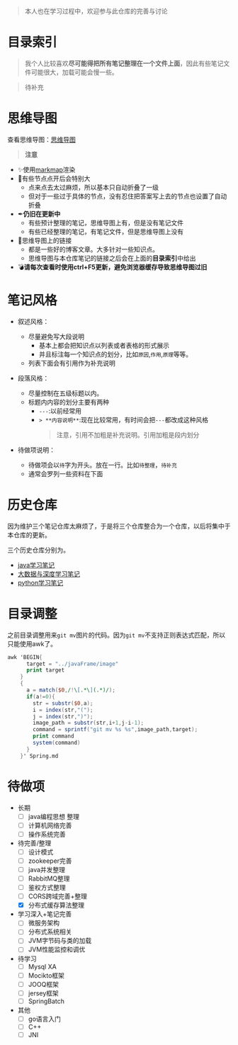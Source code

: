 > 本人也在学习过程中，欢迎参与此仓库的完善与讨论

# 目录索引

> 我个人比较喜欢**尽可能得把所有笔记整理在一个文件上面**，因此有些笔记文件可能很大，加载可能会慢一些。

> 待补充

# 思维导图

查看思维导图：[思维导图](https://whitestarrain.github.io/Note/YourBrain.html)

> **注意**

- ✨使用[markmap](https://github.com/gera2ld/markmap)渲染
- 🎉有些节点点开后会特别大
  - 点来点去太过麻烦，所以基本只自动折叠了一级
  - 但对于一些过于具体的节点，没有忍住把答案写上去的节点也设置了自动折叠
- ✒**仍旧在更新中**
  - 有些预计整理的笔记，思维导图上有，但是没有笔记文件
  - 有些已经整理的笔记，有笔记文件，但是思维导图上没有
- 🎈思维导图上的链接
  - 都是一些好的博客文章。大多针对一些知识点。
  - 思维导图与本仓库笔记的链接之后会在上面的**目录索引**中给出
- 💣**请每次查看时使用ctrl+F5更新，避免浏览器缓存导致思维导图过旧**

# 笔记风格

- 叙述风格：
  - 尽量避免写大段说明
    - 基本上都会把知识点以列表或者表格的形式展示
    - 并且标注每一个知识点的划分，比如`原因`,`作用`,`原理`等等。
  - 列表下面会有引用作为补充说明

- 段落风格：
  - 尽量控制在五级标题以内。
  - 标题内内容的划分主要有两种
    - `---`:以前经常用
    - `> **内容说明**`:现在比较常用，有时间会把`---`都改成这种风格
      > 注意，引用不加粗是补充说明。引用加粗是段内划分

- 待做项说明：
  - 待做项会以`待`字为开头。放在一行。比如`待整理`，`待补充`
  - 通常会罗列一些资料在下面

# 历史仓库

因为维护三个笔记仓库太麻烦了，于是将三个仓库整合为一个仓库，以后将集中于本仓库的更新。

三个历史仓库分别为。

- [java学习笔记](https://github.com/whitestarrain/java_study_note)
- [大数据与深度学习笔记](https://github.com/whitestarrain/big_data)
- [python学习笔记](https://github.com/whitestarrain/python_learn)

# 目录调整

之前目录调整用来`git mv`图片的代码。因为`git mv`不支持正则表达式匹配，所以只能使用awk了。

```awk
awk 'BEGIN{
      target = "../javaFrame/image"
      print target
    }
    {
      a = match($0,/!\[.*\](.*)/);
      if(a!=0){
        str = substr($0,a);
        i = index(str,"(");
        j = index(str,")");
        image_path = substr(str,i+1,j-i-1);
        command = sprintf("git mv %s %s",image_path,target);
        print command
        system(command)
      }
    }' Spring.md
```

# 待做项

- 长期
  - [ ] java编程思想 整理
  - [ ] 计算机网络完善
  - [ ] 操作系统完善
- 待完善/整理
  - [ ] 设计模式
  - [ ] zookeeper完善
  - [ ] java并发整理
  - [ ] RabbitMQ整理
  - [ ] 鉴权方式整理
  - [ ] CORS跨域完善+整理
  - [x] 分布式缓存算法整理
- 学习深入+笔记完善
  - [ ] 微服务架构
  - [ ] 分布式系统相关
  - [ ] JVM字节码与类的加载
  - [ ] JVM性能监控和调优
- 待学习
  - [ ] Mysql XA
  - [ ] Mocikto框架
  - [ ] JOOQ框架
  - [ ] jersey框架
  - [ ] SpringBatch
- 其他
  - [ ] go语言入门
  - [ ] C++
  - [ ] JNI

<!--
- [ ] SpringBoot原理
- [ ] JVM字节码
- [ ] JVM调优

cookie和session攻击
25匹马赛马

数据库 分区分库分表
-->
